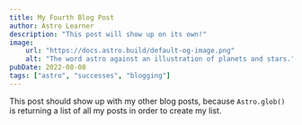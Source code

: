 ```yaml
---
title: My Fourth Blog Post
author: Astro Learner
description: "This post will show up on its own!"
image:
    url: "https://docs.astro.build/default-og-image.png"
    alt: "The word astro against an illustration of planets and stars."
pubDate: 2022-08-08
tags: ["astro", "successes", "blogging"]
---
```

This post should show up with my other blog posts, because `Astro.glob()` is returning a list of all my posts in order to create my list.
